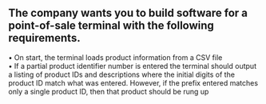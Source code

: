 The company wants you to build software for a point-of-sale terminal with the following requirements.
-
• On start, the terminal loads product information from a CSV file<br>
• If a partial product identifier number is entered the terminal should output a listing of product IDs and descriptions where the initial digits of the product ID match what was entered. However, if the prefix entered matches only a single product ID, then that product should be rung up
